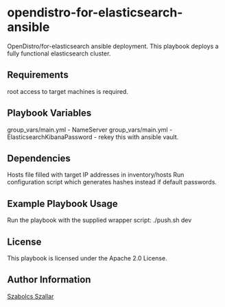 
opendistro-for-elasticsearch-ansible
=========

OpenDistro/for-elasticsearch ansible deployment.
This playbook deploys a fully functional elasticsearch cluster.

Requirements
------------

root access to target machines is required.

Playbook Variables
--------------

group_vars/main.yml - NameServer
group_vars/main.yml - ElasticsearchKibanaPassword - rekey this with ansible vault.

Dependencies
------------

Hosts file filled with target IP addresses in inventory/hosts
Run configuration script which generates hashes instead if default passwords.

Example Playbook Usage
----------------

Run the playbook with the supplied wrapper script: ./push.sh dev

License
-------

This playbook is licensed under the Apache 2.0 License.

Author Information
------------------

[Szabolcs Szallar](https://www.linkedin.com/in/szabolcsszallar/)
